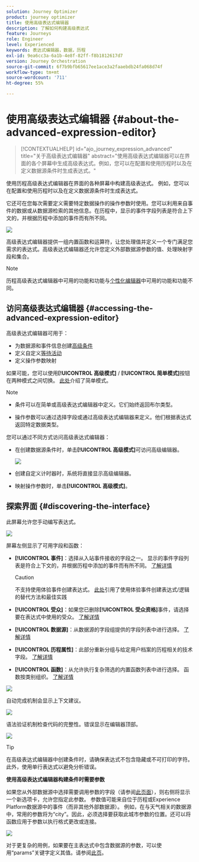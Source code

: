 ```yaml
---
solution: Journey Optimizer
product: journey optimizer
title: 使用高级表达式编辑器
description: 了解如何构建高级表达式
feature: Journeys
role: Engineer
level: Experienced
keywords: 表达式编辑器，数据，历程
exl-id: 9ea6cc3a-6a1b-4e8f-82ff-f8b1812617d7
version: Journey Orchestration
source-git-commit: 6f7b9bfb65617ee1ace3a2faaebdb24fa068d74f
workflow-type: tm+mt
source-wordcount: '711'
ht-degree: 55%

---
```


# 使用高级表达式编辑器 {#about-the-advanced-expression-editor}

>[!CONTEXTUALHELP]
>id="ajo_journey_expression_advanced"
>title="关于高级表达式编辑器"
>abstract="使用高级表达式编辑器可以在界面的各个屏幕中生成高级表达式。例如，您可以在配置和使用历程时以及在定义数据源条件时生成表达式。"

使用历程高级表达式编辑器在界面的各种屏幕中构建高级表达式。 例如，您可以在配置和使用历程时以及在定义数据源条件时生成表达式。

它还可在您每次需要定义需要特定数据操作的操作参数时使用。您可以利用来自事件的数据或从数据源检索的其他信息。在历程中，显示的事件字段列表是符合上下文的，并根据历程中添加的事件而有所不同。

![](../assets/journey65.png)


高级表达式编辑器提供一组内置函数和运算符，让您处理值并定义一个专门满足您需求的表达式。高级表达式编辑器还允许您定义外部数据源参数的值、处理映射字段和集合。

>[!NOTE]
>
>历程高级表达式编辑器中可用的功能和功能与[个性化编辑器](../../personalization/functions/functions.md)中可用的功能和功能不同。

## 访问高级表达式编辑器 {#accessing-the-advanced-expression-editor}

高级表达式编辑器可用于：

* 为数据源和事件信息创建[高级条件](../condition-activity.md#about_condition)
* 定义自定义[等待活动](../wait-activity.md#custom)
* 定义操作参数映射

如果可能，您可以使用&#x200B;**[!UICONTROL 高级模式]** / **[!UICONTROL 简单模式]**&#x200B;按钮在两种模式之间切换。 [此处](../condition-activity.md#about_condition)介绍了简单模式。

>[!NOTE]
>
>* 条件可以在简单或高级表达式编辑器中定义。它们始终返回布尔类型。
>
>* 操作参数可以通过选择字段或通过高级表达式编辑器来定义。他们根据表达式返回特定数据类型。

您可以通过不同方式访问高级表达式编辑器：

* 在创建数据源条件时，单击&#x200B;**[!UICONTROL 高级模式]**&#x200B;可访问高级编辑器。

  ![](../assets/journeyuc2_33.png)

* 创建自定义计时器时，系统将直接显示高级编辑器。
* 映射操作参数时，单击&#x200B;**[!UICONTROL 高级模式]**。

## 探索界面 {#discovering-the-interface}

此屏幕允许您手动编写表达式。

![](../assets/journey70.png)

屏幕左侧显示了可用字段和函数：

* **[!UICONTROL 事件]**：选择从入站事件接收的字段之一。 显示的事件字段列表是符合上下文的，并根据历程中添加的事件而有所不同。 [了解详情](../../event/about-events.md)

  >[!CAUTION]
  >
  >不支持使用体验事件创建表达式。 [此处](../../building-journeys/exp-event-lookup.md)引用了使用体验事件创建表达式/逻辑的替代方法和最佳实践

* **[!UICONTROL 受众]**：如果您已删除&#x200B;**[!UICONTROL 受众资格]**&#x200B;事件，请选择要在表达式中使用的受众。 [了解详情](../condition-activity.md#using-a-segment)
* **[!UICONTROL 数据源]**：从数据源的字段组提供的字段列表中进行选择。 [了解详情](../../datasource/about-data-sources.md)
* **[!UICONTROL 历程属性]**：此部分重新分组与给定用户档案的历程相关的技术字段。 [了解详情](journey-properties.md)
* **[!UICONTROL 函数]**：从允许执行复杂筛选的内置函数列表中进行选择。 函数按类别组织。 [了解详情](functions.md)

![](../assets/journey65.png)

自动完成机制会显示上下文建议。

![](../assets/journey68.png)

语法验证机制检查代码的完整性。错误显示在编辑器顶部。

![](../assets/journey69.png)


>[!TIP]
>
>在高级表达式编辑器中创建条件时，请确保表达式不包含隐藏或不可打印的字符。 此外，使用单行表达式以避免分析错误。


**使用高级表达式编辑器构建条件时需要参数**

如果您从外部数据源中选择需要调用参数的字段（请参阅[此页面](../../datasource/external-data-sources.md)），则右侧将显示一个新选项卡，允许您指定此参数。 参数值可能来自位于历程或Experience Platform数据源中的事件（而非其他外部数据源）。 例如，在与天气相关的数据源中，常用的参数将为“city”。因此，必须选择要获取此城市参数的位置。还可以将函数应用于参数以执行格式更改或连接。

![](../assets/journeyuc2_19.png)

对于更复杂的用例，如果要在主表达式中包含数据源的参数，可以使用“params”关键字定义其值。请参阅[此页](../expression/field-references.md)。
